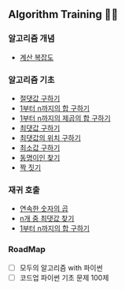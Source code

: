 ## Algorithm Training 🏋️‍♀️

### 알고리즘 개념

- [계산 복잡도](https://github.com/rimi0108/Algorithm/blob/main/%EC%95%8C%EA%B3%A0%EB%A6%AC%EC%A6%98%20%EA%B0%9C%EB%85%90/%EA%B3%84%EC%82%B0%20%EB%B3%B5%EC%9E%A1%EB%8F%84.md)

### 알고리즘 기초

- [절댓값 구하기](https://github.com/rimi0108/Algorithm/blob/main/%EC%95%8C%EA%B3%A0%EB%A6%AC%EC%A6%98%20%EA%B8%B0%EC%B4%88/%EC%A0%88%EB%8C%93%EA%B0%92%20%EA%B5%AC%ED%95%98%EA%B8%B0.py)
- [1부터 n까지의 합 구하기](https://github.com/rimi0108/Algorithm/blob/main/%EC%95%8C%EA%B3%A0%EB%A6%AC%EC%A6%98%20%EA%B8%B0%EC%B4%88/1%EB%B6%80%ED%84%B0%20n%EA%B9%8C%EC%A7%80%EC%9D%98%20%ED%95%A9%20%EA%B5%AC%ED%95%98%EA%B8%B0.py)
- [1부터 n까지의 제곱의 합 구하기](https://github.com/rimi0108/Algorithm/blob/main/%EC%95%8C%EA%B3%A0%EB%A6%AC%EC%A6%98%20%EA%B8%B0%EC%B4%88/1%EB%B6%80%ED%84%B0%20n%EA%B9%8C%EC%A7%80%20%EC%A0%9C%EA%B3%B1%EC%9D%98%20%ED%95%A9%20%EA%B5%AC%ED%95%98%EA%B8%B0.py)
- [최댓값 구하기](https://github.com/rimi0108/Algorithm/blob/main/%EC%95%8C%EA%B3%A0%EB%A6%AC%EC%A6%98%20%EA%B8%B0%EC%B4%88/%EC%B5%9C%EB%8C%93%EA%B0%92%20%EA%B5%AC%ED%95%98%EA%B8%B0.py)
- [최댓값의 위치 구하기](https://github.com/rimi0108/Algorithm/blob/main/%EC%95%8C%EA%B3%A0%EB%A6%AC%EC%A6%98%20%EA%B8%B0%EC%B4%88/%EC%B5%9C%EB%8C%93%EA%B0%92%EC%9D%98%20%EC%9C%84%EC%B9%98%20%EA%B5%AC%ED%95%98%EA%B8%B0.py)
- [최소값 구하기](https://github.com/rimi0108/Algorithm/blob/main/%EC%95%8C%EA%B3%A0%EB%A6%AC%EC%A6%98%20%EA%B8%B0%EC%B4%88/%EC%B5%9C%EC%86%8C%EA%B0%92%20%EA%B5%AC%ED%95%98%EA%B8%B0.py)
- [동명이인 찾기](https://github.com/rimi0108/Algorithm/blob/main/%EC%95%8C%EA%B3%A0%EB%A6%AC%EC%A6%98%20%EA%B8%B0%EC%B4%88/%EB%8F%99%EB%AA%85%EC%9D%B4%EC%9D%B8%20%EC%B0%BE%EA%B8%B0.py)
- [짝 짓기](https://github.com/rimi0108/Algorithm/blob/main/%EC%95%8C%EA%B3%A0%EB%A6%AC%EC%A6%98%20%EA%B8%B0%EC%B4%88/%EC%A7%9D%20%EC%A7%93%EA%B8%B0.py)

### 재귀 호출

- [연속한 숫자의 곱](https://github.com/rimi0108/Algorithm/blob/main/%EC%9E%AC%EA%B7%80%ED%98%B8%EC%B6%9C/%EC%97%B0%EC%86%8D%ED%95%9C%20%EC%88%AB%EC%9E%90%EC%9D%98%20%EA%B3%B1.py)
- [n개 중 최댓값 찾기](https://github.com/rimi0108/Algorithm/blob/main/%EC%9E%AC%EA%B7%80%ED%98%B8%EC%B6%9C/n%EA%B0%9C%20%EC%A4%91%20%EC%B5%9C%EB%8C%93%EA%B0%92%20%EC%B0%BE%EA%B8%B0.py)
- [1부터 n까지의 합 구하기](https://github.com/rimi0108/Algorithm/blob/main/%EC%9E%AC%EA%B7%80%ED%98%B8%EC%B6%9C/1%EB%B6%80%ED%84%B0%20n%EA%B9%8C%EC%A7%80%EC%9D%98%20%ED%95%A9%20%EA%B5%AC%ED%95%98%EA%B8%B0.py)

### RoadMap

- [ ] 모두의 알고리즘 with 파이썬
- [ ] 코드업 파이썬 기초 문제 100제
